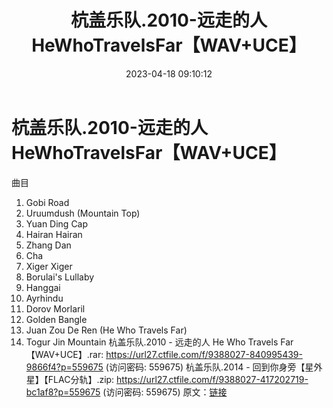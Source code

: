 ﻿---
title: 杭盖乐队.2010-远走的人HeWhoTravelsFar【WAV+UCE】
date: 2023-04-18 09:10:12
categories: WAV车载音乐、镜像
tags: 华语中文
---
# 杭盖乐队.2010-远走的人HeWhoTravelsFar【WAV+UCE】

曲目
1. Gobi Road
2. Uruumdush (Mountain Top)
3. Yuan Ding Cap
4. Hairan Hairan
5. Zhang Dan
6. Cha
7. Xiger Xiger
8. Borulai's Lullaby
9. Hanggai
10. Ayrhindu
11. Dorov Morlaril
12. Golden Bangle
13. Juan Zou De Ren (He Who Travels Far)
14. Togur Jin Mountain
杭盖乐队.2010 - 远走的人 He Who Travels Far【WAV+UCE】.rar: https://url27.ctfile.com/f/9388027-840995439-9866f4?p=559675
(访问密码: 559675)
杭盖乐队.2014 - 回到你身旁【星外星】【FLAC分轨】.zip: https://url27.ctfile.com/f/9388027-417202719-bc1af8?p=559675
(访问密码: 559675)
原文：[链接](https://blog.sina.com.cn/s/blog_1647c7e76010311ht.html)